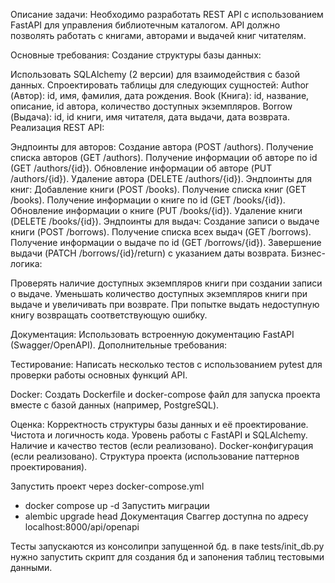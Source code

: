 Описание задачи:
Необходимо разработать REST API с использованием FastAPI для управления библиотечным каталогом. API должно позволять работать с книгами, авторами и выдачей книг читателям.

Основные требования:
Создание структуры базы данных:

Использовать SQLAlchemy (2 версии) для взаимодействия с базой данных.
Спроектировать таблицы для следующих сущностей:
Author (Автор): id, имя, фамилия, дата рождения.
Book (Книга): id, название, описание, id автора, количество доступных экземпляров.
Borrow (Выдача): id, id книги, имя читателя, дата выдачи, дата возврата.
Реализация REST API:

Эндпоинты для авторов:
Создание автора (POST /authors).
Получение списка авторов (GET /authors).
Получение информации об авторе по id (GET /authors/{id}).
Обновление информации об авторе (PUT /authors/{id}).
Удаление автора (DELETE /authors/{id}).
Эндпоинты для книг:
Добавление книги (POST /books).
Получение списка книг (GET /books).
Получение информации о книге по id (GET /books/{id}).
Обновление информации о книге (PUT /books/{id}).
Удаление книги (DELETE /books/{id}).
Эндпоинты для выдач:
Создание записи о выдаче книги (POST /borrows).
Получение списка всех выдач (GET /borrows).
Получение информации о выдаче по id (GET /borrows/{id}).
Завершение выдачи (PATCH /borrows/{id}/return) с указанием даты возврата.
Бизнес-логика:

Проверять наличие доступных экземпляров книги при создании записи о выдаче.
Уменьшать количество доступных экземпляров книги при выдаче и увеличивать при возврате.
При попытке выдать недоступную книгу возвращать соответствующую ошибку.


Документация:
Использовать встроенную документацию FastAPI (Swagger/OpenAPI).
Дополнительные требования:

Тестирование:
Написать несколько тестов с использованием pytest для проверки работы основных функций API.


Docker:
Создать Dockerfile и docker-compose файл для запуска проекта вместе с базой данных (например, PostgreSQL).


Оценка:
Корректность структуры базы данных и её проектирование.
Чистота и логичность кода.
Уровень работы с FastAPI и SQLAlchemy.
Наличие и качество тестов (если реализовано).
Docker-конфигурация (если реализовано).
Структура проекта (использование паттернов проектирования).


Запустить проект через docker-compose.yml
- docker compose up -d
Запустить миграции 
- alembic upgrade head
Документация Сваггер доступна по адресу localhost:8000/api/openapi

Тесты запускаются из консолипри запущенной бд.
в паке tests/init_db.py нужно запустить скрипт для создания бд и запонения таблиц тестовыми данными.
